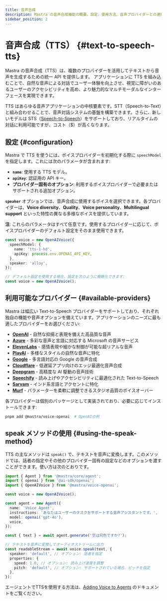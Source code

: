```yaml
---
title: 音声合成
description: Mastra の音声合成機能の概要。設定、使用方法、音声プロバイダーとの連携について説明します。
sidebar_position: 2
---
```


# 音声合成（TTS） \{#text-to-speech-tts\}

Mastra の音声合成（TTS）は、複数のプロバイダーを活用してテキストから音声を生成するための統一 API を提供します。
アプリケーションに TTS を組み込むことで、自然な音声による対話でユーザー体験を向上させ、視覚に障がいのあるユーザーのアクセシビリティを高め、より魅力的なマルチモーダルなインターフェースを実現できます。

TTS はあらゆる音声アプリケーションの中核要素です。STT（Speech-to-Text）と組み合わせることで、音声対話システムの基盤を構築できます。さらに、新しいモデルは STS（[Speech-to-Speech](./speech-to-speech)）をサポートしており、リアルタイムの対話に利用可能ですが、コスト（$）が高くなります。

## 設定 \{#configuration\}

Mastra で TTS を使うには、ボイスプロバイダーを初期化する際に `speechModel` を指定します。これには次のパラメータが含まれます:

* **`name`**: 使用する TTS モデル。
* **`apiKey`**: 認証用の API キー。
* **プロバイダー固有のオプション**: 利用するボイスプロバイダーで必要またはサポートされる追加オプション。

**`speaker`** オプションでは、音声合成に使用するボイスを選択できます。各プロバイダーは、**Voice diversity**、**Quality**、**Voice personality**、**Multilingual support** といった特性の異なる多様なボイスを提供しています。

**注**: これらのパラメータはすべて任意です。使用するプロバイダーに応じて、ボイスプロバイダーのデフォルト設定をそのまま使用できます。

```typescript
const voice = new OpenAIVoice({
  speechModel: {
    name: 'tts-1-hd',
    apiKey: process.env.OPENAI_API_KEY,
  },
  speaker: 'alloy',
});

// デフォルト設定を使用する場合、設定を次のように簡略化できます:
const voice = new OpenAIVoice();
```

## 利用可能なプロバイダー \{#available-providers\}

Mastra は幅広い Text-to-Speech プロバイダーをサポートしており、それぞれ独自の機能や音声オプションを備えています。アプリケーションのニーズに最も適したプロバイダーをお選びください:

* [**OpenAI**](/docs/reference/voice/openai/) - 自然な抑揚と表現を備えた高品質な音声
* [**Azure**](/docs/reference/voice/azure/) - 多彩な音声と言語に対応する Microsoft の音声サービス
* [**ElevenLabs**](/docs/reference/voice/elevenlabs/) - 感情表現や細かな制御が可能な超リアルな音声
* [**PlayAI**](/docs/reference/voice/playai/) - 多様なスタイルの自然な音声に特化
* [**Google**](/docs/reference/voice/google/) - 多言語対応の Google の音声合成
* [**Cloudflare**](/docs/reference/voice/cloudflare/) - 低遅延アプリ向けのエッジ最適化音声合成
* [**Deepgram**](/docs/reference/voice/deepgram/) - 高精度な AI 駆動の音声技術
* [**Speechify**](/docs/reference/voice/speechify/) - 読み上げやアクセシビリティに最適化された Text-to-Speech
* [**Sarvam**](/docs/reference/voice/sarvam/) - インド系言語とアクセントに特化
* [**Murf**](/docs/reference/voice/murf/) - パラメーターを柔軟に調整できるスタジオ品質のボイスオーバー

各プロバイダーは個別のパッケージとして実装されており、必要に応じてインストールできます:

```bash
pnpm add @mastra/voice-openai  # OpenAIの例
```

## speak メソッドの使用 \{#using-the-speak-method\}

TTS の主なメソッドは `speak()` で、テキストを音声に変換します。このメソッドでは、話者の指定やその他のプロバイダー固有の設定などのオプションを渡すことができます。使い方は次のとおりです。

```typescript
import { Agent } from '@mastra/core/agent';
import { openai } from '@ai-sdk/openai';
import { OpenAIVoice } from '@mastra/voice-openai';

const voice = new OpenAIVoice();

const agent = new Agent({
  name: 'Voice Agent',
  instructions: 'あなたはユーザーのタスクをサポートする音声アシスタントです。',
  model: openai('gpt-4o'),
  voice,
});

const { text } = await agent.generate('空は何色ですか?');

// テキストを音声に変換してオーディオストリームに出力
const readableStream = await voice.speak(text, {
  speaker: 'default', // オプション: 話者を指定
  properties: {
    speed: 1.0, // オプション: 読み上げ速度を調整
    pitch: 'default', // オプション: サポートされている場合、ピッチを指定
  },
});
```

エージェントでTTSを使用する方法は、[Adding Voice to Agents](../agents/adding-voice) のドキュメントをご覧ください。

